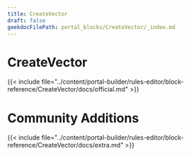 ```yaml
---
title: CreateVector
draft: false
geekdocFilePath: portal_blocks/CreateVector/_index.md
---
```

# CreateVector
{{< include file="../content/portal-builder/rules-editor/block-reference/CreateVector/docs/official.md" >}}

# Community Additions

{{< include file="../content/portal-builder/rules-editor/block-reference/CreateVector/docs/extra.md" >}}